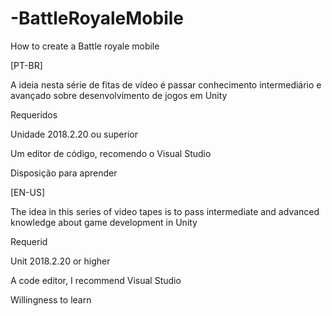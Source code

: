 # -BattleRoyaleMobile
How to create a Battle royale mobile 

[PT-BR]

A ideia nesta série de fitas de vídeo é passar conhecimento intermediário e avançado sobre desenvolvimento de jogos em Unity

Requeridos

Unidade 2018.2.20 ou superior

Um editor de código, recomendo o Visual Studio

Disposição para aprender

[EN-US]

The idea in this series of video tapes is to pass intermediate and advanced knowledge about game development in Unity

Requerid

Unit 2018.2.20 or higher

A code editor, I recommend Visual Studio

Willingness to learn
